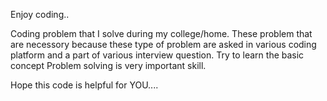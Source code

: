 Enjoy coding..

Coding problem that I solve during my college/home.
These problem that are necessory because these type of problem are asked in various coding platform and a part of various interview question.
Try to learn the basic concept 
Problem solving is very important skill.

Hope this code is helpful for YOU....
